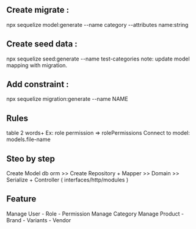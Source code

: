 ## Create migrate :

npx sequelize model:generate --name category --attributes name:string

## Create seed data :

npx sequelize seed:generate --name test-categories
note: update model mapping with migration.

## Add constraint :

npx sequelize migration:generate --name NAME

## Rules

table 2 words+ Ex: role permission => rolePermissions
Connect to model: models.file-name

## Steo by step

Create Model db orm >>
Create Repository + Mapper >>
Domain >>
Serialize + Controller ( interfaces/http/modules )

## Feature

Manage User - Role - Permission
Manage Category
Manage Product - Brand - Variants - Vendor
